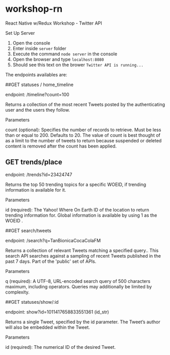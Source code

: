 # workshop-rn
React Native w/Redux Workshop - Twitter API

Set Up Server

1. Open the console
2. Enter inside `server` folder
3. Execute the command `node server` in the console
3. Open the browser and type `localhost:8080`
4. Should see this text on the brower `Twitter API is running...`

The endpoints availables are:

##GET statuses / home_timeline

endpoint: /timeline?count=100

Returns a collection of the most recent Tweets posted by the authenticating user and the users they follow.

Parameters

count (optional): Specifies the number of records to retrieve. Must be less than or equal to 200. Defaults to 20. The value of count is best thought of as a limit to the number of tweets to return because suspended or deleted content is removed after the count has been applied.

## GET trends/place

endpoint: /trends?id=23424747

Returns the top 50 trending topics for a specific WOEID, if trending information is available for it.

Parameters

id (required): The Yahoo! Where On Earth ID of the location to return trending information for. Global information is available by using 1 as the WOEID .

##GET search/tweets

endpoint: /search?q=TanBionicaCocaColaFM

Returns a collection of relevant Tweets matching a specified query.. This search API searches against a sampling of recent Tweets published in the past 7 days. Part of the 'public' set of APIs.

Parameters

q (required): A UTF-8, URL-encoded search query of 500 characters maximum, including operators. Queries may additionally be limited by complexity.

##GET statuses/show/:id

endpoint: show?id=1011417658833551361 (id_str)

Returns a single Tweet, specified by the id parameter. The Tweet’s author will also be embedded within the Tweet.

Parameters

id (required): The numerical ID of the desired Tweet.